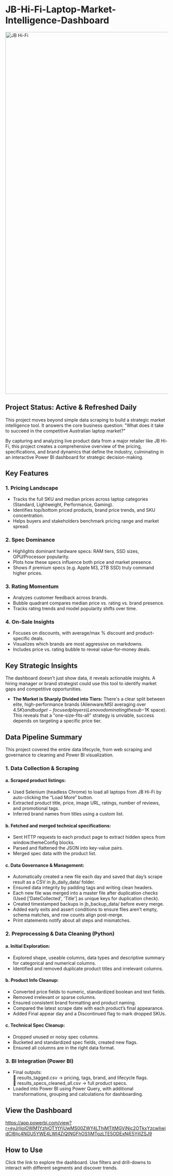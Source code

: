 # JB-Hi-Fi-Laptop-Market-Intelligence-Dashboard

<img width="1968" height="1125" alt="JB Hi-Fi" src="https://github.com/user-attachments/assets/baf684e2-6937-4068-926c-7d14e54b53ce" />


## Project Status: Active & Refreshed Daily

This project moves beyond simple data scraping to build a strategic market intelligence tool. It answers the core business question: "What does it take to succeed in the competitive Australian laptop market?"

By capturing and analyzing live product data from a major retailer like JB Hi-Fi, this project creates a comprehensive overview of the pricing, specifications, and brand dynamics that define the industry, culminating in an interactive Power BI dashboard for strategic decision-making.

## Key Features
### 1. Pricing Landscape
- Tracks the full SKU and median prices across laptop categories (Standard, Lightweight, Performance, Gaming).
- Identifies top/bottom priced products, brand price trends, and SKU concentration.
- Helps buyers and stakeholders benchmark pricing range and market spread.

### 2. Spec Dominance
- Highlights dominant hardware specs: RAM tiers, SSD sizes, GPU/Processor popularity.
- Plots how these specs influence both price and market presence.
- Shows if premium specs (e.g. Apple M3, 2TB SSD) truly command higher prices.

### 3. Rating Momentum
- Analyzes customer feedback across brands.
- Bubble quadrant compares median price vs. rating vs. brand presence.
- Tracks rating trends and model popularity shifts over time.

### 4. On-Sale Insights
- Focuses on discounts, with average/max % discount and product-specific deals.
- Visualizes which brands are most aggressive on markdowns.
- Includes price vs. rating bubble to reveal value-for-money deals.

## Key Strategic Insights
The dashboard doesn't just show data, it reveals actionable insights. A hiring manager or brand strategist could use this tool to identify market gaps and competitive opportunities.

- **The Market is Sharply Divided into Tiers:** There's a clear split between elite, high-performance brands (Alienware/MSI averaging over $4.5K) and budget-focused players (Lenovo dominating the sub-$1K space). This reveals that a "one-size-fits-all" strategy is unviable, success depends on targeting a specific price tier.

## Data Pipeline Summary
This project covered the entire data lifecycle, from web scraping and governance to cleaning and Power BI visualization.

### 1. Data Collection & Scraping
#### **a. Scraped product listings:**
  - Used Selenium (headless Chrome) to load all laptops from JB Hi-Fi by auto-clicking the “Load More” button.
  - Extracted product title, price, image URL, ratings, number of reviews, and promotional tags.
  - Inferred brand names from titles using a custom list.
#### **b. Fetched and merged technical specifications:**
  - Sent HTTP requests to each product page to extract hidden specs from window.themeConfig blocks.
  - Parsed and flattened the JSON into key-value pairs.
  - Merged spec data with the product list.
#### **c. Data Governance & Management:**
  - Automatically created a new file each day and saved that day’s scrape result as a CSV in jb_daily_data/ folder.
  - Ensured data integrity by padding tags and writing clean headers.
  - Each new file was merged into a master file after duplication checks (Used ['DateCollected', 'Title'] as unique keys for duplication check).
  - Created timestamped backups in jb_backup_data/ before every merge.
  - Added early exits and assert conditions to ensure files aren’t empty, schema matches, and row counts align post-merge.
  - Print statements notify about all steps and mismatches.



### 2. Preprocessing & Data Cleaning (Python)
#### **a. Initial Exploration:**
  - Explored shape, useable columns, data types and descriptive summary for categorical and numerical columns.
  - Identified and removed duplicate product titles and irrelevant columns.
#### **b. Product Info Cleanup:**
  - Converted price fields to numeric, standardized boolean and text fields.
  - Removed irrelevant or sparse columns.
  - Ensured consistent brand formatting and product naming.
  - Compared the latest scrape date with each product’s final appearance.
  - Added Final appear day and a Discontinued flag to mark dropped SKUs.
#### **c. Technical Spec Cleanup:**
  - Dropped unused or noisy spec columns.
  - Bucketed and standardized spec fields, created new flags.
  - Ensured all columns are in the right data format.



### 3. BI Integration (Power BI)
  - Final outputs:\
      📁 results_tagged.csv → pricing, tags, brand, and lifecycle flags.\
      📁 results_specs_cleaned_all.csv → full product specs.
  - Loaded into Power BI using Power Query, with additional transformations, grouping and calculations for dashboarding.

## View the Dashboard
https://app.powerbi.com/view?r=eyJrIjoiOWM1YzhiOTYtYjUwMS00ZWY4LThjMTItMGViNjc2OTkxYzcwIiwidCI6Ijc4NGU5YWE4LWI4ZjQtNGFhOS1iMTgzLTE5ODExNjE5YjllZSJ9

## How to Use
Click the link to explore the dashboard. Use filters and drill-downs to interact with different segments and discover trends.
